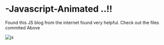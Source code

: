 # -Javascript-Animated ..!!
Found this JS blog from the internet found very helpful.
Check out the files commited Above 


![js](https://user-images.githubusercontent.com/93249038/210687666-ca3223b1-1ce1-4fb4-956a-832a2aa8633b.jpg)

